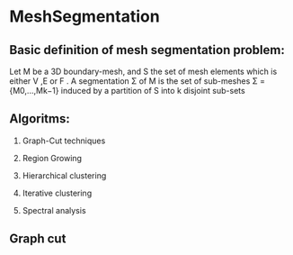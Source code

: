 # MeshSegmentation

## Basic definition of mesh segmentation problem:

Let M be a 3D boundary-mesh, and S the set of mesh elements which is either V ,E or F . A segmentation Σ of M is the set of sub-meshes Σ ={M0,...,Mk−1} induced by a partition of S into k disjoint sub-sets

## Algoritms:
  1) Graph-Cut techniques

  2) Region Growing

  3) Hierarchical clustering

  4) Iterative clustering

  5) Spectral analysis


## Graph cut

